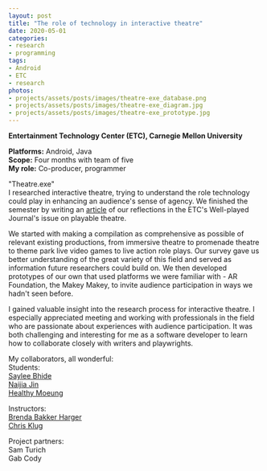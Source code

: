 ```yaml
---
layout: post
title: "The role of technology in interactive theatre"
date: 2020-05-01
categories:
- research
- programming
tags:
- Android
- ETC
- research
photos:
- projects/assets/posts/images/theatre-exe_database.png
- projects/assets/posts/images/theatre-exe_diagram.jpg
- projects/assets/posts/images/theatre-exe_prototype.jpg
--- 
```


**Entertainment Technology Center (ETC), Carnegie Mellon University**    

**Platforms:** Android, Java  
**Scope:** Four months with team of five  
**My role:** Co-producer, programmer

"Theatre.exe"   
I researched interactive theatre, trying to understand the role technology could play in enhancing an audience's sense of agency. We finished the semester by writing an [article](https://press.etc.cmu.edu/index.php/product/well-played-vol-10-no-2/) of our reflections in the ETC's Well-played Journal's issue on playable theatre.

<!-- more -->

We started with making a compilation as comprehensive as possible of relevant existing productions, from immersive theatre to promenade theatre to theme park live video games to live action role plays. Our survey gave us better understanding of the great variety of this field and served as information future researchers could build on. We then developed prototypes of our own that used platforms we were familiar with - AR Foundation, the Makey Makey, to invite audience participation in ways we hadn't seen before.

I gained valuable insight into the research process for interactive theatre. I especially appreciated meeting and working with professionals in the field who are passionate about experiences with audience participation. It was both challenging and interesting for me as a software developer to learn how to collaborate closely with writers and playwrights.

My collaborators, all wonderful:  
Students:  
[Saylee Bhide](https://www.etc.cmu.edu/blog/author/sayleeb/)  
[Naijia Jin](https://www.etc.cmu.edu/blog/author/naijiaj/)  
[Healthy Moeung](https://www.etc.cmu.edu/blog/author/hmoeung/)  

Instructors:  
[Brenda Bakker Harger](https://www.etc.cmu.edu/blog/author/bharger/)  
[Chris Klug](https://www.etc.cmu.edu/blog/author/chrisklug/)

Project partners:  
Sam Turich  
Gab Cody